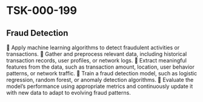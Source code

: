 # TSK-000-199
## Fraud Detection
 Apply machine learning algorithms to detect fraudulent activities or transactions.
 Gather and preprocess relevant data, including historical transaction records,
user profiles, or network logs.
 Extract meaningful features from the data, such as transaction amount, location,
user behavior patterns, or network traffic.
 Train a fraud detection model, such as logistic regression, random forest, or
anomaly detection algorithms.
 Evaluate the model’s performance using appropriate metrics and continuously
update it with new data to adapt to evolving fraud patterns. 
